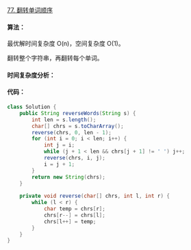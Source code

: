 [77. 翻转单词顺序](https://www.acwing.com/problem/content/73/)

#### 算法：

最优解时间复杂度 O(n)，空间复杂度 O(1)。

翻转整个字符串，再翻转每个单词。

#### 时间复杂度分析：



#### 代码：

```java
class Solution {
    public String reverseWords(String s) {
        int len = s.length();
        char[] chrs = s.toCharArray();
        reverse(chrs, 0, len - 1);
        for (int i = 0; i < len; i++) {
            int j = i;
            while (j + 1 < len && chrs[j + 1] != ' ') j++;
            reverse(chrs, i, j);
            i = j + 1;
        }
        return new String(chrs);
    }
    
    private void reverse(char[] chrs, int l, int r) {
        while (l < r) {
            char temp = chrs[r];
            chrs[r--] = chrs[l];
            chrs[l++] = temp;
        }
    }
}
```

